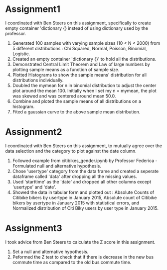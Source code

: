 # Assignment1
I coordinated with Ben Steers on this assignment, specifically to create empty container 'dictionary {} instead of using dictionary used by the professor.
1. Generated 100 samples with varying sample sizes (10 < N < 2000) from 5 different distributions : Chi Squared, Normal, Poisson, Binomial, Logistic.
2. Created an empty container 'dictionary {}' to hold all the distributions.
3. Demonstrated Central Limit Theorem and Law of large numbers by plotting sample means as a function of sample size. 
4. Plotted Histograms to show the sample means' distribution for all distributions individually.
5. Doubled the mymean for n in binomial distribution to adjust the center plot around the mean 100. Initially when I set my n = mymean, the plot was skewed and was centered around mean 50.0.
6. Combine and ploted the sample means of all distributions on a histogram.
7. Fited a gaussian curve to the above sample mean distribution.

# Assignment2
I coordinated with Ben Steers on this assignment, to mutually agree over the data selection and the category to plot against the date column.
1. Followed example from citibikes_gender.ipynb by Professor Federica - Formulated null and alternative hypothesis.
2. Chose 'usertype' category from the data frame and created a seperate dataframe called 'data' after dropping all the missing values.
3. Used 'starttime' as the 'date' and dropped all other columns except 'usertype' and 'date'.
4. Showed the data in tabular form and plotted out : Absolute Counts of Citibike bikers by usertype in January 2015, Absolute count of Citibike bikers by usertype in January 2015 with statistical errors, and Normalized distribution of Citi Biky users by user type in January 2015.

# Assignment3
I took advice from Ben Steers to calculate the Z score in this assignment.
1. Set a null and alternative hypothesis.
2. Peformed the Z test to check that if there is decrease in the new bus commute time as compared to the old bus commute time.

